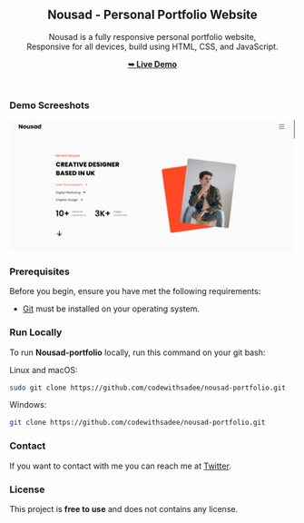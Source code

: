 <div align="center">

  <h2 align="center">Nousad - Personal Portfolio Website</h2>

Nousad is a fully responsive personal portfolio website, <br />Responsive for all devices, build using HTML, CSS, and JavaScript.

<a href="https://codewithsadee.github.io/nousad-portfolio/"><strong>➥ Live Demo</strong></a>

</div>

<br />

### Demo Screeshots

![Nousad-portfolio Desktop Demo](./readme-images/desktop.png "Desktop Demo")

### Prerequisites

Before you begin, ensure you have met the following requirements:

- [Git](https://git-scm.com/downloads "Download Git") must be installed on your operating system.

### Run Locally

To run **Nousad-portfolio** locally, run this command on your git bash:

Linux and macOS:

```bash
sudo git clone https://github.com/codewithsadee/nousad-portfolio.git
```

Windows:

```bash
git clone https://github.com/codewithsadee/nousad-portfolio.git
```

### Contact

If you want to contact with me you can reach me at [Twitter](https://www.twitter.com/codewithsadee).

### License

This project is **free to use** and does not contains any license.
